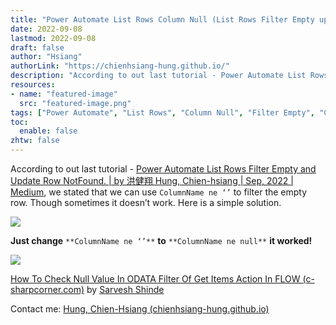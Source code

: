 ```yaml
---
title: "Power Automate List Rows Column Null (List Rows Filter Empty update)"
date: 2022-09-08
lastmod: 2022-09-08
draft: false
author: "Hsiang"
authorLink: "https://chienhsiang-hung.github.io/"
description: "According to out last tutorial - Power Automate List Rows Filter Empty and Update Row NotFound. | by 洪健翔 Hung, Chien-hsiang | Sep, 2022 |…"
resources:
- name: "featured-image"
  src: "featured-image.png"
tags: ["Power Automate", "List Rows", "Column Null", "Filter Empty", "Check Null Value"]
toc:
  enable: false
zhtw: false
---
```

According to out last tutorial -  [Power Automate List Rows Filter Empty and Update Row NotFound. | by 洪健翔 Hung, Chien-hsiang | Sep, 2022 | Medium](https://hungchienhsiang.medium.com/power-automate-list-rows-filter-empty-and-update-row-notfound-cecd4ec37bf6), we stated that we can use  `ColumnName ne ‘’`  to filter the empty row. Though sometimes it doesn’t work. Here is a simple solution.

![](https://miro.medium.com/max/1400/0*0qxPfU3z3fc0-go-.png)

**Just change** `**ColumnName ne ‘’**` **to** `**ColumnName ne null**` **it worked!**

![](https://miro.medium.com/max/1254/0*iAqGhs2syxbppVDo.png)

[How To Check Null Value In ODATA Filter Of Get Items Action In FLOW (c-sharpcorner.com)](https://www.c-sharpcorner.com/blogs/how-to-check-null-value-in-odata-filter-of-get-items-action-in-flow)  by  [Sarvesh Shinde](https://www.c-sharpcorner.com/members/sarvesh-shinde2)

Contact me:  [Hung, Chien-Hsiang (chienhsiang-hung.github.io)](https://chienhsiang-hung.github.io/)